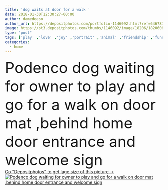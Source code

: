 ```yaml
---
title: 'dog waits at door for a walk '
date: 2018-01-30T12:30:27+00:00
author: damedeeso
author_url: https://depositphotos.com/portfolio-1146092.html?ref=64678756
image: https://st3.depositphotos.com/thumbs/1146092/image/18206/182060808/api_thumb_450.jpg?forcejpeg=true
type: "post"
tags: ['play' ,'love' ,'joy' ,'portrait' ,'animal' ,'friendship' ,'funny' ,'sit' ,'friend' ,'pet' ,'leather' ,'dog' ,'puppy' ,'home' ,'active' ,'patient' ,'together' ,'education' ,'learn' ,'look' ,'Obedience' ,'train' ,'walk' ,'obedient' ,'humor' ,'wait' ,'behavior' ,'owner' ,'sad' ,'lead' ,'teach' ,'master' ,'Joke' ,'Go' ,'alert' ,'leash' ,'terrier' ,'punishment' ,'patience' ,'walker' ,'punish' ,'walkies' ,'look up' ,'go walkies' ]
categories: 
  - home
---
```

<div aling="center">
            <font size="60"> Podenco dog waiting for owner to play  and go for a walk on door mat ,behind home door entrance and welcome sign</font>   
</div>
<div>
    <a href='https://st3.depositphotos.com/thumbs/1146092/image/18206/182060808/api_thumb_450.jpg?forcejpeg=true?ref=64678756' target=_blank > Go "Depositphotos" to get lage size of this picture ->
        <img href='https://st3.depositphotos.com/thumbs/1146092/image/18206/182060808/api_thumb_450.jpg?forcejpeg=true?ref=64678756' src='https://st3.depositphotos.com/1146092/18206/i/950/depositphotos_182060808-stock-photo-dog-waits-at-door-for.jpg?forcejpeg=true' alt='Podenco dog waiting for owner to play  and go for a walk on door mat ,behind home door entrance and welcome sign' >
    </a>
</div>
